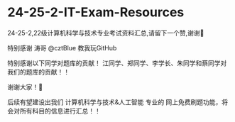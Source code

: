 # 24-25-2-IT-Exam-Resources
24-25-2,22级计算机科学与技术专业考试资料汇总,请留下一个赞,谢谢🦀

特别感谢 涛哥 @cztBlue 教我玩GitHub

特别感谢以下同学对题库的贡献！
江同学、郑同学、李学长、朱同学和蔡同学对我们的题库的贡献！！

谢谢大家！🦀

后续有望建设出我们 计算机科学与技术&人工智能 专业的
网上免费刷题功能，将会对所有科目的信息进行汇总！！